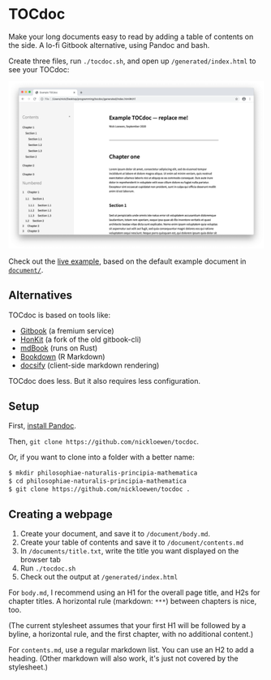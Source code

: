 # TOCdoc

Make your long documents easy to read by adding a table of contents on the side. A lo-fi Gitbook alternative, using Pandoc and bash.

Create three files, run `./tocdoc.sh`, and open up `/generated/index.html` to see your TOCdoc:

![Screenshot showing an example TOCdoc](screenshot.png)

Check out the [live example](https://nickloewen.github.io/tocdoc/), based on the default example document in [`document/`](https://github.com/nickloewen/tocdoc/tree/master/document).

## Alternatives

TOCdoc is based on tools like:

* [Gitbook](http://gitbook.com) (a fremium service)
* [HonKit](http://github.com/honkit/honkit) (a fork of the old gitbook-cli)
* [mdBook](https://github.com/rust-lang/mdBook) (runs on Rust)
* [Bookdown](https://bookdown.org) (R Markdown)
* [docsify](https://docsify.js.org/) (client-side markdown rendering)

TOCdoc does less. But it also requires less configuration.

## Setup

First, [install Pandoc](https://pandoc.org/installing.html).

Then, `git clone https://github.com/nickloewen/tocdoc`.

Or, if you want to clone into a folder with a better name:

	$ mkdir philosophiae-naturalis-principia-mathematica
	$ cd philosophiae-naturalis-principia-mathematica
	$ git clone https://github.com/nickloewen/tocdoc .

## Creating a webpage

1. Create your document, and save it to `/document/body.md`.
2. Create your table of contents and save it to `/document/contents.md`
3. In `/documents/title.txt`, write the title you want displayed on the browser tab
4. Run `./tocdoc.sh`
5. Check out the output at `/generated/index.html`

For `body.md`, I recommend using an H1 for the overall page title, and H2s for chapter titles. A horizontal rule (markdown: `***`) between chapters is nice, too.

(The current stylesheet assumes that your first H1 will be followed by a byline, a horizontal rule, and the first chapter, with no additional content.)

For `contents.md`, use a regular markdown list. You can use an H2 to add a heading. (Other markdown will also work, it's just not covered by the stylesheet.)
